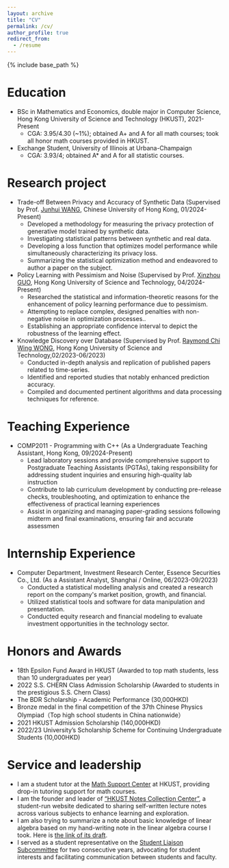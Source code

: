 ```yaml
---
layout: archive
title: "CV"
permalink: /cv/
author_profile: true
redirect_from:
  - /resume
---
```


{% include base_path %}

Education
======
* BSc in Mathematics and Economics, double major in Computer Science, Hong Kong University of Science and Technology (HKUST), 2021-Present
  * CGA: 3.95/4.30 (~1%); obtained A+ and A for all math courses; took all honor math courses provided in HKUST.
* Exchange Student, University of Illinois at Urbana-Champaign
  * CGA: 3.93/4; obtained A* and A for all statistic courses.

Research project
=====
* Trade-off Between Privacy and Accuracy of Synthetic Data (Supervised by Prof. [Junhui WANG](https://sites.google.com/site/junhuiwang/Home?authuser=0), Chinese University of Hong Kong, 01/2024-Present)
  * Developed a methodology for measuring the privacy protection of generative model trained by synthetic data.
  * Investigating statistical patterns between synthetic and real data.
  * Developing a loss function that optimizes model performance while simultaneously characterizing its privacy loss.
  * Summarizing the statistical optimization method and endeavored to author a paper on the subject.
* Policy Learning with Pessimism and Noise (Supervised by Prof. [Xinzhou GUO](https://www.math.hkust.edu.hk/people/faculty/profile/xinzhoug/), Hong Kong University of Science and Technology, 04/2024-Present)
  * Researched the statistical and information-theoretic reasons for the enhancement of policy learning performance due to pessimism.
  * Attempting to replace complex, designed penalties with non-negative noise in optimization processes..
  * Establishing an appropriate confidence interval to depict the robustness of the learning effect.
* Knowledge Discovery over Database (Supervised by Prof. [Raymond Chi Wing WONG](https://www.cse.ust.hk/~raywong/), Hong Kong University of Science and Technology,02/2023-06/2023)
  * Conducted in-depth analysis and replication of published papers related to time-series. 
  * Identified and reported studies that notably enhanced prediction accuracy.  
  * Compiled and documented pertinent algorithms and data processing techniques for reference.
  
Teaching Experience
======
* COMP2011 - Programming with C++ (As a Undergraduate Teaching Assistant, Hong Kong, 09/2024-Present)
  * Lead laboratory sessions and provide comprehensive support to Postgraduate Teaching Assistants (PGTAs), taking responsibility for addressing student inquiries and ensuring high-quality lab instruction
  * Contribute to lab curriculum development by conducting pre-release checks, troubleshooting, and optimization to enhance the effectiveness of practical learning experiences
  * Assist in organizing and managing paper-grading sessions following midterm and final examinations, ensuring fair and accurate assessmen


Internship Experience
======
* Computer Department, Investment Research Center, Essence Securities Co., Ltd. (As a Assistant Analyst, Shanghai / Online, 06/2023-09/2023)
  * Conducted a statistical modelling analysis and created a research report on the company's market position, growth, and financial.
  * Utilized statistical tools and software for data manipulation and presentation.
  * Conducted equity research and financial modeling to evaluate investment opportunities in the technology sector.

Honors and Awards
=====
* 18th Epsilon Fund Award in HKUST (Awarded to top math students, less than 10 undergraduates per year)
* 2022 S.S. CHERN Class Admission Scholarship (Awarded to students in the prestigious S.S. Chern Class)
* The BDR Scholarship - Academic Performance (30,000HKD)
* Bronze medal in the final competition of the 37th Chinese Physics Olympiad（Top high school students in China nationwide）
* 2021 HKUST Admission Scholarship (140,000HKD)
* 2022/23 University’s Scholarship Scheme for Continuing Undergraduate Students (10,000HKD)

Service and leadership
======
* I am a student tutor at the [Math Support Center](https://www.math.hkust.edu.hk/~support/index.html) at HKUST, providing drop-in tutoring support for math courses.
* I am the founder and leader of  [“HKUST Notes Collection Center”](https://sites.google.com/view/hkustsharing), a student-run website dedicated to sharing self-written lecture notes across various subjects to enhance learning and exploration.
* I am also trying to summarize a note about basic knowledge of linear algebra based on my hand-writing note in the linear algebra course I took. Here is [the link of its draft](https://github.com/RaymonMin/Linear_algebra_note).
* I served as a student representative on the [Student Liaison Subcommittee](https://registry.hkust.edu.hk/resource-library/student-staff-liaison-committees) for two consecutive years, advocating for student interests and facilitating communication between students and faculty.